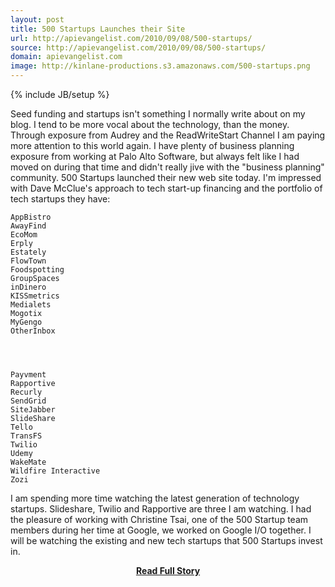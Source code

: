 ```yaml
---
layout: post
title: 500 Startups Launches their Site
url: http://apievangelist.com/2010/09/08/500-startups/
source: http://apievangelist.com/2010/09/08/500-startups/
domain: apievangelist.com
image: http://kinlane-productions.s3.amazonaws.com/500-startups.png
---
```

{% include JB/setup %}<p>Seed funding and startups isn't something I normally write about on my blog. I tend to be more vocal about the technology, than the money.
Through exposure from Audrey and the ReadWriteStart Channel I am paying more attention to this world again. I have plenty of business planning exposure from working at Palo Alto Software, but always felt like I had moved on during that time and didn't really jive with the "business planning" community.
500 Startups launched their new web site today. I'm impressed with Dave McClue's approach to tech start-up financing and the portfolio of tech startups they have:






	AppBistro
	AwayFind
	EcoMom
	Erply
	Estately
	FlowTown
	Foodspotting
	GroupSpaces
	inDinero
	KISSmetrics
	Medialets
	Mogotix
	MyGengo
	OtherInbox




	Payvment
	Rapportive
	Recurly
	SendGrid
	SiteJabber
	SlideShare
	Tello
	TransFS
	Twilio
	Udemy
	WakeMate
	Wildfire Interactive
	Zozi





I am spending more time watching the latest generation of technology startups. Slideshare, Twilio and Rapportive are three I am watching.
I had the pleasure of working with Christine Tsai, one of the 500 Startup team members during her time at Google, we worked on Google I/O together.
I will be watching the existing and new tech startups that 500 Startups invest in.
</p>
<center><p><a href="http://apievangelist.com/2010/09/08/500-startups/" style='padding:25px; font-sze:18px; font-weight: bold;'>Read Full Story</a></p></center>
